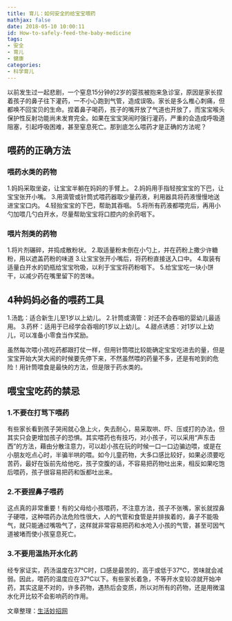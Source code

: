```yaml
---
title: 育儿：如何安全的给宝宝喂药
mathjax: false
date: 2018-05-10 10:00:11
id: How-to-safely-feed-the-baby-medicine
tags:
- 安全
- 育儿
- 健康
categories:
- 科学育儿
---
```


以前发生过一起悲剧，一个窒息15分钟的2岁的婴孩被抱来急诊室，原因是家长捏着孩子的鼻子往下灌药，一不小心跑到气管，造成误吸。家长是多么椎心刺痛，但都唤不回宝贝的生命。捏着鼻子喝药，孩子的嘴开放了气道也开放了，而宝宝喉头保护性反射功能尚未发育完全。如果在宝宝哭闹时强行灌药，严重的会造成呼吸道阻塞，引起呼吸困难，甚至窒息死亡。那到底怎么喂药才是正确的方法呢？

<!---more--->

## 喂药的正确方法

### 喂药水类的药物

1.妈妈采取坐姿，让宝宝半躺在妈妈的手臂上。
2.妈妈用手指轻按宝宝的下巴，让宝宝张开小嘴。
3.用滴管或针筒式喂药器取少量药液，利用器具将药液慢慢地送进宝宝口内。
4.轻抬宝宝的下巴，帮助其吞咽。
5.将所有药液都喂完后，再用小勺加喂几勺白开水，尽量帮助宝宝将口腔内的余药咽下。

### 喂片剂类的药物

1.将片剂碾碎，并捣成散粉状。
2.取适量粉末倒在小勺上，并在药粉上撒少许糖粉，用以遮盖药粉的味道
3.让宝宝张开小嘴后，将药粉直接送入口中。
4.取装有适量白开水的奶瓶给宝宝吮吸，以利于宝宝将药粉咽下。
5.给宝宝吃一块小饼干，以减少药在嘴里留下的苦味。

## 4种妈妈必备的喂药工具

1.汤匙：适合新生儿至1岁以上幼儿。
2.针筒或滴管：对还不会吞咽的婴幼儿最适用。
3.药杯：适用于已经学会吞咽的1岁以上幼儿。
4.甜点诱惑：对1岁以上幼儿，可以准备小零食当作奖励。

虽然每次喂小孩吃药都跟打仗一样，但用针筒喂比较能确定宝宝吃进去的量，但是宝宝开始大哭大闹的时候要先停下来，不然虽然喂的药量不多，还是有呛到的危险！用针筒喂食是最快的方法，但是限于药水类的。

## 喂宝宝吃药的禁忌

### 1.不要在打骂下喂药

有些家长看到孩子哭闹就心急上火，失去耐心，易采取哄、吓、压或打的办法，但其实只会更增加孩子的恐惧。其实喂药也有技巧，对小孩子，可以采用“声东击西”的方法，藉由分散注意力，可以趁小孩在玩的时候一口一口边骗边喂，或是在小朋友吃点心时，半骗半哄的喂。如今儿童药物，大多口感比较好，如果必须要吃苦药，最好在饭前先给他吃，孩子空腹的话，不容易把药物吐出来，相反如果吃饱后喂药，孩子很容易把药和饭都吐出来。

### 2.不要捏鼻子喂药

这点真的非常重要！有的父母给小孩喂药，不注意方法，孩子不张嘴，家长就捏鼻子硬喂，这种喂药办法危险性很大，人的气管和食管是并排挨着的，鼻子不能吸气，就只能通过嘴吸气了，这样就非常容易把药和水呛入小孩的气管，甚至可因气道被堵而使小孩窒息死亡。

### 3.不要用温热开水化药

经专家证实，药汤温度在37℃时，口感是最苦的，高于或低于37℃，苦味就会减弱。因此，喂药的温度应在37℃以下。有些家长着急，不等开水变较凉就开始冲药，其实这是不对的，许多药物，遇热后会变质，所以对所有的药物，还是用微温水化开比较不会影响药的作用。

文章整理：[生活妙招网](http://www.lifeskill.cn/) 